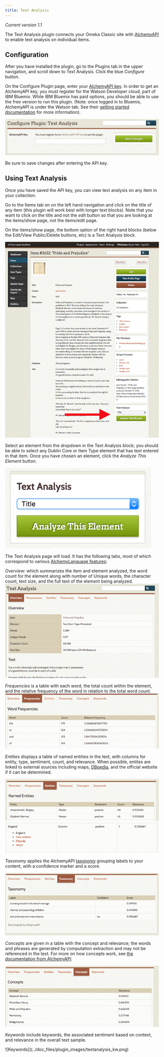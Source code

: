 ```yaml
---
title: Text Analysis
---
```

*Current version 1.1*

The Text Analysis plugin connects your Omeka Classic site with [AlchemyAPI](http://www.alchemyapi.com/) to enable text analysis on individual items. 

Configuration
-------------
After you have installed the plugin, go to the Plugins tab in the upper navigation, and scroll down to Text Analysis. Click the blue *Configure* button. 

On the Configure Plugin page, enter your [AlchemyAPI key](http://www.alchemyapi.com/api/register.html). In order to get an AlchemyAPI key, you must register for the Watson Developer cloud, part of IBM Bluemix. While IBM Bluemix has paid options, you should be able to use the free version to run this plugin. (Note: once logged in to Bluemix, AlchemyAPI is under the Watson tab. See their [getting started documentation](https://new-console.ng.bluemix.net/docs/services/AlchemyAPI/index.html#gettingstartedtemplate) for more information). 

![Configuration settings](../doc_files/plugin_images/textanalysis_config.png)

Be sure to save changes after entering the API key.

Using Text Analysis
--------------------
Once you have saved the API key, you can view text analysis on any item in your collection. 

Go to the Items tab on on the left hand navigation and click on the title of any item (this plugin will work best with longer text blocks). Note that you want to click on the title and not the *edit* button so that you are looking at the items/show page, not the items/edit page. 

On the items/show page, the bottom option of the right hand blocks (below the Edit/View Public/Delete buttons, etc) is a Text Analysis block.

![Large red arrow points to the Text Analysis block](../doc_files/plugin_images/textanalysis_location.png)

Select an element from the dropdown in the Text Analysis block; you should be able to select any Dublin Core or Item Type element that has text entered in that item. Once you have chosen an element, click the *Analyze This Element* button.

![Text Analysis block close up](../doc_files/plugin_images/textanalysis_dropdown.png)

The Text Analysis page will load. It has the following tabs, most of which correspond to various [AlchemyLanguage features](http://www.alchemyapi.com/products/alchemylanguage):

*Overview*: which summarizes the item and element analyzed, the word count for the element along with number of Unique words, the character count, text size, and the full text of the element being analyzed.
![Overview for sample item](../doc_files/plugin_images/textanalysis_overview.png)

*Frequencies* is a table with each word, the total count within the element, and the relative frequency of the word in relation to the total word count. 
![Frequencies for Pride and Prejudice text sample](../doc_files/plugin_images/textanalysis_freq.png)

*Entities* displays a table of named entities in the text, with columns for entity, type, sentiment, count, and relevance. When possible, entites are linked to external sources including maps, [DBpedia](http://wiki.dbpedia.org/about), and the official website if it can be determined.

![Entities table for Pride and Prejudice text sample](../doc_files/plugin_images/textanalysis_ent1.png)
![Example of an entity with external links](../doc_files/plugin_images/textanalysis_ent2.png)

*Taxonomy* applies the AlchemyAPI [taxonomy](http://www.alchemyapi.com/products/alchemylanguage/taxonomy) grouping labels to your content, with a confidence marker and a score. 

![Taxonomy of Pride and Prejudice text sample](../doc_files/plugin_images/textanalysis_tax.png)

*Concepts* are given in a table with the concept and relevance; the words and phrases are generated by computation extraction and may not be referenced in the text. For more on how concepts work, see [the documentation from AlchemyAPI](http://www.alchemyapi.com/products/alchemylanguage/concept-tagging). 

![Concepts related to Pride and Prejudice text sample](../doc_files/plugin_images/textanalysis_concept.png)

*Keywords* include keywords, the associated sentiment based on context, and relevance in the overall text sample.

![Keywords]((../doc_files/plugin_images/textanalysis_kw.png)


